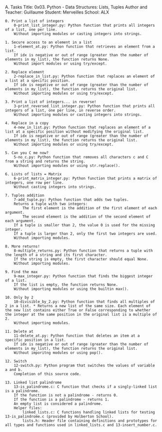 A. Tasks
Title: 0x03. Python - Data Structures: Lists, Tuples
Author and Teacher: Guillaume
Student: Merveilles 
School: ALX

    0. Print a list of integers
        0-print_list_integer.py: Python function that prints all integers of a list, one per line.
        Without importing modules or casting integers into strings.

    1. Secure access to an element in a list
        1-element_at.py: Python function that retrieves an element from a list.
        If idx is negative or out of range (greater than the number of elements in my_list), the function returns None.
        Without import modules or using try/except.

    2. Replace element
        2-replace_in_list.py: Python function that replaces an element of a list at a specific position.
        If idx is negative or out of range (greater than the number of elements in my_list), the function returns the original list.
        Without importing modules or using try/except.

    3. Print a list of integers... in reverse!
        3-print_reversed_list_integer.py: Python function that prints all integers of a list, one per line, in reverse order.
        Without importing modules or casting integers into strings.

    4. Replace in a copy
        4-new_in_list.py: Python function that replaces an element of a list at a specific position without modifying the original list.
        If idx is negative or out of range (greater than the number of elements in my_list), the function returns the original list.
        Without importing modules or using try/except.

    5. Can you C me now?
        5-no_c.py: Python function that removes all characters c and C from a string and returns the string.
        Without importing modules or using str.replace().

    6. Lists of lists = Matrix
        6-print_matrix_integer.py: Python function that prints a matrix of integers, one row per line.
        Without casting integers into strings.

    7. Tuples addition
        7-add_tuple.py: Python function that adds two tuples.
        Returns a tuple with two integers:
            The first element is the addition of the first element of each argument.
            The second element is the addition of the second element of each argument.
        If a tuple is smaller than 2, the value 0 is used for the missing integer.
        If a tuple is larger than 2, only the first two integers are used.
        Without importing modules.

    8. More returns!
        8-multiple_returns.py: Python function that returns a tuple with the length of a string and its first character.
        If the string is empty, the first character should equal None.
        Without importing modules.

    9. Find the max
        9-max_integer.py: Python function that finds the biggest integer of a list.
        If the list is empty, the function returns None.
        Without importing modules or using the builtin max().

    10. Only by 2
        10-divisible_by_2.py: Python function that finds all multiples of 2 in a list. * Returns a new list of the same size. Each element of the new list contains either True or False corresponding to whether the integer at the same position in the original list is a multiple of 2.
        Without importing modules.

    11. Delete at
        11-delete_at.py: Python function that deletes an item at a specific position in a list.
        If idx is negative or out of range (greater than the number of elements in my_list), the function returns the original list.
        Without imporitng modules or using pop().

    12. Switch
        12-switch.py: Python program that switches the values of variable a and b.
        Completion of this source code.

    13. Linked list palindrome
        13-is_palindrome.c: C function that checks if a singly-linked list is a palindrome.
        If the function is not a palindrome - returns 0.
        If the function is a palindrome - returns 1.
        An empty list is considered a palindrome.
        Helper files:
            linked_lists.c: C functions handling linked lists for testing 13-is_palindrome.c (provided by Holberton School).
            lists.h: Header file containing definitions and prototypes for all types and functions used in linked_lists.c and 13-insert_number.c.

